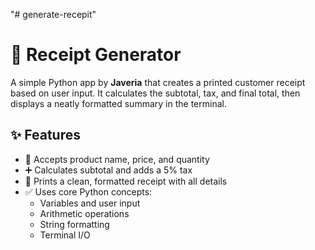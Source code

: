 "# generate-recepit" 
# 🧾 Receipt Generator

A simple Python app by **Javeria** that creates a printed customer receipt based on user input. It calculates the subtotal, tax, and final total, then displays a neatly formatted summary in the terminal.

## ✨ Features

- 💬 Accepts product name, price, and quantity
- ➕ Calculates subtotal and adds a 5% tax
- 🧾 Prints a clean, formatted receipt with all details
- ✅ Uses core Python concepts:
  - Variables and user input
  - Arithmetic operations
  - String formatting
  - Terminal I/O


